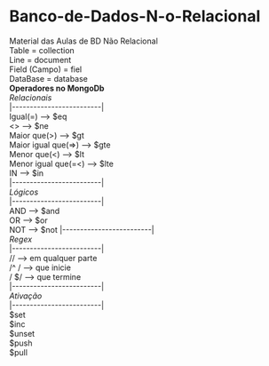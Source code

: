 # Banco-de-Dados-N-o-Relacional
Material das Aulas de BD Não Relacional  
Table = collection  
Line = document  
Field (Campo) = fiel  
DataBase = database  
**Operadores no MongoDb**  
*Relacionais*  
|-------------------------|  
Igual(=) --> $eq  
<> --> $ne  
Maior que(>) --> $gt  
Maior igual que(=>) --> $gte  
Menor que(<) --> $lt  
Menor igual que(=<) --> $lte  
IN --> $in  
|-------------------------|  
*Lógicos*  
|-------------------------|  
AND --> $and  
OR --> $or  
NOT --> $not
|-------------------------|  
*Regex*  
|-------------------------|  
// --> em qualquer parte  
/^ / --> que inicie  
/ $/ --> que termine  
|-------------------------|  
*Ativação*  
|-------------------------|  
$set  
$inc  
$unset  
$push  
$pull
